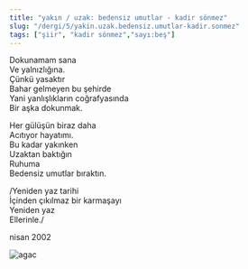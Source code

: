 ```yaml
---
title: "yakın / uzak: bedensiz umutlar - kadir sönmez"
slug: "/dergi/5/yakin.uzak.bedensiz.umutlar-kadir.sonmez"
tags: ["şiir", "kadir sönmez","sayı:beş"]
---
```


Dokunamam sana  
Ve yalnızlığına.\
Çünkü yasaktır\
Bahar gelmeyen bu şehirde\
Yani yanlışlıkların coğrafyasında\
Bir aşka dokunmak.

Her gülüşün biraz daha\
Acıtıyor hayatımı.\
Bu kadar yakınken\
Uzaktan baktığın\
Ruhuma\
Bedensiz umutlar bıraktın.

/Yeniden yaz tarihi\
İçinden çıkılmaz bir karmaşayı\
Yeniden yaz\
Ellerinle./

nisan 2002



![agac](/img/agac.jpg)


